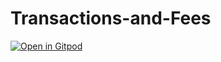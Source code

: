 # Transactions-and-Fees

[![Open in Gitpod](https://gitpod.io/button/open-in-gitpod.svg)](https://gitpod.io/#https://github.com/heyakash876/challengesolana/transactions-and-fees.git )
